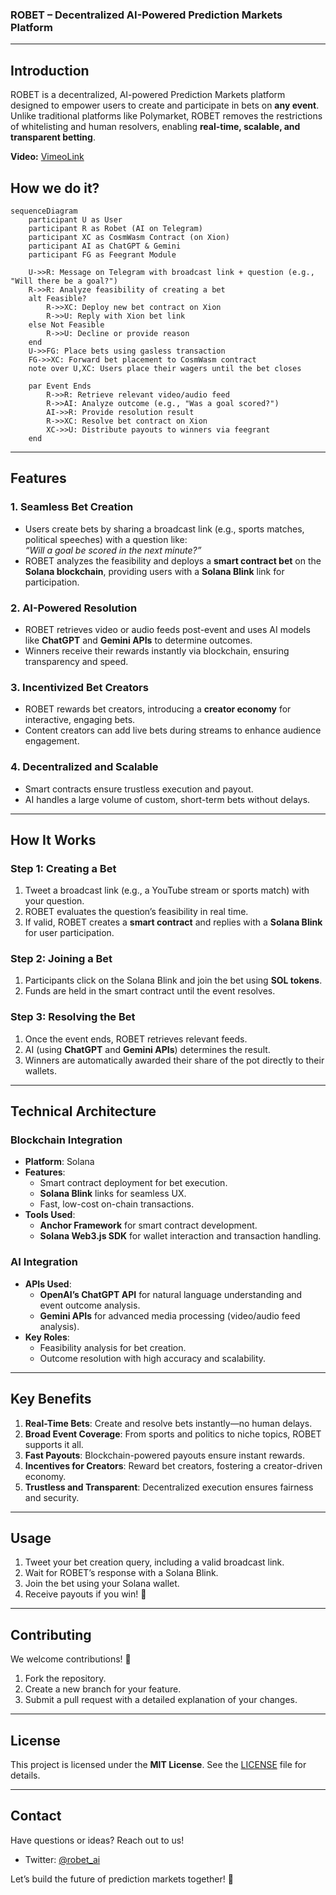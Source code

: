 ### ROBET – Decentralized AI-Powered Prediction Markets Platform

---

## **Introduction**  
ROBET is a decentralized, AI-powered Prediction Markets platform designed to empower users to create and participate in bets on **any event**. Unlike traditional platforms like Polymarket, ROBET removes the restrictions of whitelisting and human resolvers, enabling **real-time, scalable, and transparent betting**.

**Video:** [VimeoLink](https://vimeo.com/1041856045?share=copy) 

## How we do it?

```mermaid
sequenceDiagram
    participant U as User
    participant R as Robet (AI on Telegram)
    participant XC as CosmWasm Contract (on Xion)
    participant AI as ChatGPT & Gemini
    participant FG as Feegrant Module

    U->>R: Message on Telegram with broadcast link + question (e.g., "Will there be a goal?")
    R->>R: Analyze feasibility of creating a bet
    alt Feasible?
        R->>XC: Deploy new bet contract on Xion
        R->>U: Reply with Xion bet link
    else Not Feasible
        R->>U: Decline or provide reason
    end
    U->>FG: Place bets using gasless transaction
    FG->>XC: Forward bet placement to CosmWasm contract
    note over U,XC: Users place their wagers until the bet closes

    par Event Ends
        R->>R: Retrieve relevant video/audio feed
        R->>AI: Analyze outcome (e.g., "Was a goal scored?")
        AI->>R: Provide resolution result
        R->>XC: Resolve bet contract on Xion
        XC->>U: Distribute payouts to winners via feegrant
    end
```

---

## **Features**  
### 1. **Seamless Bet Creation**  
- Users create bets by sharing a broadcast link (e.g., sports matches, political speeches) with a question like:  
  *“Will a goal be scored in the next minute?”*  
- ROBET analyzes the feasibility and deploys a **smart contract bet** on the **Solana blockchain**, providing users with a **Solana Blink** link for participation.  

### 2. **AI-Powered Resolution**  
- ROBET retrieves video or audio feeds post-event and uses AI models like **ChatGPT** and **Gemini APIs** to determine outcomes.  
- Winners receive their rewards instantly via blockchain, ensuring transparency and speed.  

### 3. **Incentivized Bet Creators**  
- ROBET rewards bet creators, introducing a **creator economy** for interactive, engaging bets.  
- Content creators can add live bets during streams to enhance audience engagement.  

### 4. **Decentralized and Scalable**  
- Smart contracts ensure trustless execution and payout.  
- AI handles a large volume of custom, short-term bets without delays.  

---

## **How It Works**  

### **Step 1: Creating a Bet**  
1. Tweet a broadcast link (e.g., a YouTube stream or sports match) with your question.  
2. ROBET evaluates the question’s feasibility in real time.  
3. If valid, ROBET creates a **smart contract** and replies with a **Solana Blink** for user participation.  

### **Step 2: Joining a Bet**  
1. Participants click on the Solana Blink and join the bet using **SOL tokens**.  
2. Funds are held in the smart contract until the event resolves.

### **Step 3: Resolving the Bet**  
1. Once the event ends, ROBET retrieves relevant feeds.  
2. AI (using **ChatGPT** and **Gemini APIs**) determines the result.  
3. Winners are automatically awarded their share of the pot directly to their wallets.  

---

## **Technical Architecture**  

### **Blockchain Integration**  
- **Platform**: Solana  
- **Features**:  
  - Smart contract deployment for bet execution.  
  - **Solana Blink** links for seamless UX.  
  - Fast, low-cost on-chain transactions.  
- **Tools Used**:  
  - **Anchor Framework** for smart contract development.  
  - **Solana Web3.js SDK** for wallet interaction and transaction handling.  

### **AI Integration**  
- **APIs Used**:  
  - **OpenAI’s ChatGPT API** for natural language understanding and event outcome analysis.  
  - **Gemini APIs** for advanced media processing (video/audio feed analysis).  
- **Key Roles**:  
  - Feasibility analysis for bet creation.  
  - Outcome resolution with high accuracy and scalability.

---

## **Key Benefits**  
1. **Real-Time Bets**: Create and resolve bets instantly—no human delays.  
2. **Broad Event Coverage**: From sports and politics to niche topics, ROBET supports it all.  
3. **Fast Payouts**: Blockchain-powered payouts ensure instant rewards.  
4. **Incentives for Creators**: Reward bet creators, fostering a creator-driven economy.  
5. **Trustless and Transparent**: Decentralized execution ensures fairness and security.  

---

## **Usage**  
1. Tweet your bet creation query, including a valid broadcast link.  
2. Wait for ROBET’s response with a Solana Blink.  
3. Join the bet using your Solana wallet.  
4. Receive payouts if you win! 🎉  

---

## **Contributing**  
We welcome contributions! 🚀  
1. Fork the repository.  
2. Create a new branch for your feature.  
3. Submit a pull request with a detailed explanation of your changes.  

---

## **License**  
This project is licensed under the **MIT License**. See the [LICENSE](LICENSE) file for details.  

---

## **Contact**  
Have questions or ideas? Reach out to us!  
- Twitter: [@robet_ai](https://twitter.com/robet_ai)  

Let’s build the future of prediction markets together! 🌟

